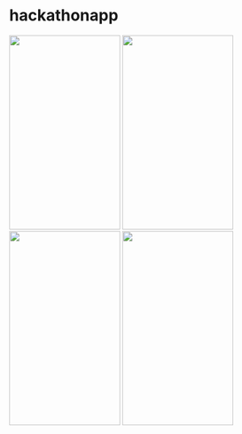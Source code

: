 # hackathonapp


<img src="https://user-images.githubusercontent.com/77739006/163382085-b4597052-7aae-4cf0-85cb-8fb70dff2ced.png" width="200" height="350">

<img src="https://user-images.githubusercontent.com/77739006/163382073-432094f9-7419-4688-9718-8a9ea7bd70e1.png" width="200" height="350">
<img src="https://user-images.githubusercontent.com/77739006/163382099-be101ca9-9d0b-4c38-89c5-26652fa2814d.png" width="200" height="350">
<img src="https://user-images.githubusercontent.com/77739006/163382111-f7c96e54-8fda-4ab9-8f46-dc83d2147bf7.png" width="200" height="350">



